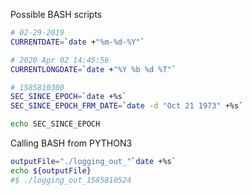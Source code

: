Possible BASH scripts 
```bash
# 02-29-2019
CURRENTDATE=`date +"%m-%d-%Y"`

# 2020 Apr 02 14:45:56
CURRENTLONGDATE=`date +"%Y %b %d %T"`

# 1585810300
SEC_SINCE_EPOCH=`date +%s`
SEC_SINCE_EPOCH_FRM_DATE=`date -d "Oct 21 1973" +%s`

echo SEC_SINCE_EPOCH
```

Calling BASH from PYTHON3
```sh
outputFile="./logging_out_"`date +%s`
echo ${outputFile}
#$ ./logging_out_1585810524
```
